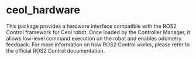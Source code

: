 # ceol_hardware #

This package provides a hardware interface compatible with the ROS2 Control framework for Ceol robot. Once loaded by the Controller Manager, it allows low-level command execution on the robot and enables odometry feedback. For more information on how ROS2 Control works, please refer to the official ROS2 Control documentation.
